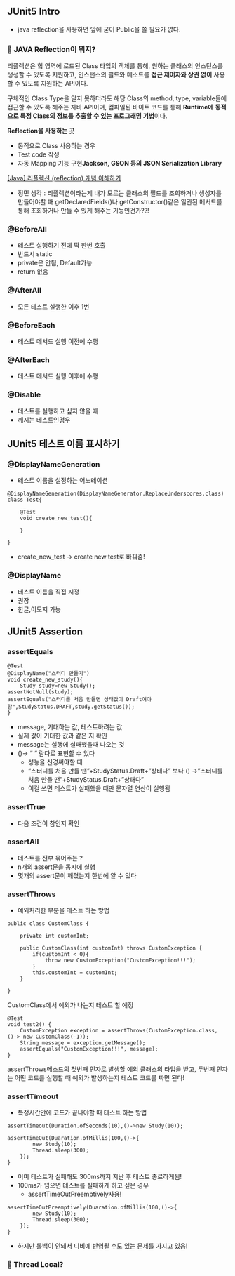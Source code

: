## JUnit5 Intro

- java reflection을 사용하면 앞에 굳이 Public을 쓸 필요가 없다.

### 💭 JAVA Reflection이 뭐지?

리플렉션은 힙 영역에 로드된 Class 타입의 객체를 통해, 원하는 클래스의 인스턴스를 생성할 수 있도록 지원하고, 인스턴스의 필드와 메소드를 **접근 제어자와 상관 없이** 사용할 수 있도록 지원하는 API이다.

구체적인 Class Type을 알지 못하더라도 해당 Class의 method, type, variable들에 접근할 수 있도록 해주는 자바 API이며, 컴파일된 바이트 코드를 통해 **Runtime에 동적으로 특정 Class의 정보를 추출할 수 있는 프로그래밍 기법**이다.

**Reflection을 사용하는 곳**

- 동적으로 Class 사용하는 경우
- Test code 작성
- 자동 Mapping 기능 구현**Jackson, GSON 등의 JSON Serialization Library**

[[Java] 리플렉션 (reflection) 개념 이해하기](https://ebabby.tistory.com/4)

- 정민 생각 : 리플렉션이라는게 내가 모르는 클래스의 필드를 조회하거나 생성자를 만들어야할 때 getDeclaredFields()나 getConstructor()같은 일관된 메서드를 통해 조회하거나 만들 수 있게 해주는 기능인건가??!

### @BeforeAll

- 테스트 실행하기 전에 딱 한번 호출
- 반드시 static
- private은 안됨, Default가능
- return 없음

### @AfterAll

- 모든 테스트 실행한 이후 1번

### @BeforeEach

- 테스트 메서드 실행 이전에 수행

### @AfterEach

- 테스트 메서드 실행 이후에 수행

### @Disable

- 테스트를 실행하고 싶지 않을 때
- 깨지는 테스트인경우

## JUnit5 테스트 이름 표시하기

### @DisplayNameGeneration

- 테스트 이름을 설정하는 어노테이션

```tsx
@DisplayNameGeneration(DisplayNameGenerator.ReplaceUnderscores.class)
class Test{

	@Test
	void create_new_test(){

	}

}
```

- create_new_test → create new test로 바꿔줌!

### @DisplayName

- 테스트 이름을 직접 지정
- 권장
- 한글,이모지 가능

## JUnit5 Assertion

### assertEquals

```
@Test
@DisplayName("스터디 만들기")
void create_new_study(){
    Study study=new Study();
assertNotNull(study);
assertEquals("스터디를 처음 만들면 상태값이 Draft여야함",StudyStatus.DRAFT,study.getStatus());
}
```

- message, 기대하는 값, 테스트하려는 값
- 실제 값이 기대한 값과 같은 지 확인
- message는 실행에 실패했을때 나오는 것
- ()→ “ “ 람다로 표현할 수 있다
  - 성능을 신경써야할 때
  - “스터디를 처음 만들 땐”+StudyStatus.Draft+”상태다” 보다 () →”스터디를 처음 만들 땐”+StudyStatus.Draft+”상태다”
  - 이걸 쓰면 테스트가 실패했을 때만 문자열 연산이 실행됨

### assertTrue

- 다음 조건이 참인지 확인

### assertAll

- 테스트를 전부 묶어주는 ?
- n개의 assert문을 동시에 실행
- 몇개의 assert문이 깨졌는지 한번에 알 수 있다

### assertThrows

- 예외처리한 부분을 테스트 하는 방법

```tsx
public class CustomClass {

    private int customInt;

    public CustomClass(int customInt) throws CustomException {
        if(customInt < 0){
            throw new CustomException("CustomException!!!");
        }
        this.customInt = customInt;
    }

}
```

CustomClass에서 예외가 나는지 테스트 할 예정

```tsx
@Test
void test2() {
	CustomException exception = assertThrows(CustomException.class, ()-> new CustomClass(-1));
    String message = exception.getMessage();
    assertEquals("CustomException!!!", message);
}
```

assertThrows메소드의 첫번째 인자로 발생할 예외 클래스의 타입을 받고, 두번째 인자는 어떤 코드를 실행할 때 예외가 발생하는지 테스트 코드를 짜면 된다!

### assertTimeout

- 특정시간안에 코드가 끝나야할 때 테스트 하는 방법

```tsx
assertTimeout(Duration.ofSeconds(10),()->new Study(10));
```

```tsx
assertTimeOut(Duaration.ofMillis(100,()->{
		new Study(10);
		Thread.sleep(300);
	});
}
```

- 이미 테스트가 실패해도 300ms까지 지난 후 테스트 종료하게됨!
- 100ms가 넘으면 테스트를 실패하게 하고 싶은 경우
  - assertTimeOutPreemptively사용!

```tsx
assertTimeOutPreemptively(Duaration.ofMillis(100,()->{
		new Study(10);
		Thread.sleep(300);
	});
}
```

- 하지만 롤백이 안돼서 디비에 반영될 수도 있는 문제를 가지고 있음!

### 💭 Thread Local?
